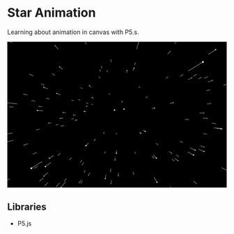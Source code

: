 # Star Animation
Learning about animation in canvas with P5.s.

![preview](preview.png)

## Libraries
* P5.js

